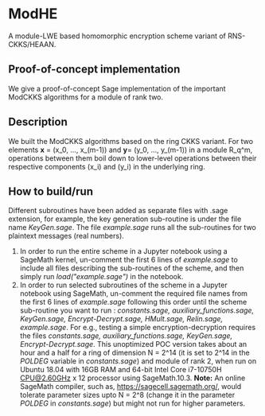 # ModHE
A module-LWE based homomorphic encryption scheme variant of RNS-CKKS/HEAAN.

## Proof-of-concept implementation
We give a proof-of-concept Sage implementation of the important ModCKKS algorithms for a module of rank two.

## Description
We built the ModCKKS algorithms based on the ring CKKS variant. For two elements **x** = (x_0, ..., x_(m-1))  and **y**= (y_0, ..., y_(m-1))  in a module R_q^m, operations between them boil down to lower-level operations between their respective components (x_i) and (y_i) in the underlying ring. 

## How to build/run
Different subroutines have been added as separate files with .sage extension, for example, the key generation sub-routine is under the file name *KeyGen.sage*. The file *example.sage* runs all the sub-routines for two plaintext messages (real numbers).
1. In order to run the entire scheme in a Jupyter notebook using a SageMath kernel, un-comment the first 6 lines of *example.sage* to include all files describing the sub-routines of the scheme, and then simply run *load("example.sage")* in the notebook.
2. In order to run selected subroutines of the scheme in a Jupyter notebook using SageMath,  un-comment the required file names from the first 6 lines of *example.sage* following this order until the scheme sub-routine you want to run : *constants.sage, auxiliary_functions.sage, KeyGen.sage, Encrypt-Decrypt.sage, HMult.sage, Relin.sage, example.sage*. For e.g., testing a simple encryption-decryption requires the files *constants.sage, auxiliary_functions.sage, KeyGen.sage, Encrypt-Decrypt.sage*.
This unoptimized POC version takes about an hour and a half for a ring of dimension N = 2^14 (it is set to 2^14 in the *POLDEG* variable in *constants.sage*) and module of rank 2, when run on Ubuntu 18.04 with 16GB RAM and 64-bit Intel Core i7-10750H CPU@2.60GHz x 12 processor using SageMath.10.3.
**Note:** An online SageMath compiler, such as, https://sagecell.sagemath.org/, would tolerate parameter sizes upto N = 2^8 (change it in the parameter *POLDEG* in *constants.sage*) but might not run for higher parameters.

